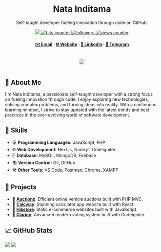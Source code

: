 <div align="center">
  <h1>Nata Inditama</h1>
  <p>
    Self-taught developer fueling innovation through code on GitHub.
  </p>

  <!-- Badges -->
  <p>
    <a href="https://natainditama.pages.dev">
      <img src="https://img.shields.io/website-up-down-green-red/http/natainditama.pages.dev" />
    </a>
    <a href="https://github.com/natainditama/">
      <img
        src="https://hits.seeyoufarm.com/api/count/incr/badge.svg?url=https%3A%2F%2Fgithub.com%2Fnatainditama1212%2Fhit-counter"
        alt="hits counter " />
    </a>
    <a href="https://github.com/natainditama/">
      <img src="https://img.shields.io/github/followers/natainditama?style=flat-square&color=green" alt="followers" />
    </a>
    <a href="https://github.com/natainditama/">
      <img src="https://komarev.com/ghpvc/?username=natainditama&style=flat-square&color=green" alt="views counter" />
    </a>
  </p>

  <h4>
    <a href="mailto:natainditama.dev@gmail.com">✉️ Email</a>
    <span> · </span>
    <a href="https://natainditama.pages.dev">🌐 Website</a>
    <span> · </span>
    <a href="https://www.linkedin.com/in/natainditama"> 💼 LinkedIn</a>
    <span> · </span>
    <a href="https://t.me/natainditama">💬 Telegram</a>
  </h4>
</div>

<br />

<div align="center">
  <picture>
    <source
      srcset="https://github-readme-streak-stats.herokuapp.com?user=natainditama&border_radius=&ring=2F80ED&fire=4C71F2&currStreakLabel=4C71F2&theme=dark"
      media="(prefers-color-scheme: dark)" />
    <source
      srcset="https://github-readme-streak-stats.herokuapp.com?user=natainditama&border_radius=&ring=2F80ED&fire=4C71F2&currStreakLabel=4C71F2&theme=default"
      media="(prefers-color-scheme: light), (prefers-color-scheme: no-preference)" />
    <img
      src="https://github-readme-streak-stats.herokuapp.com?user=natainditama&border_radius=&ring=2F80ED&fire=4C71F2&currStreakLabel=4C71F2" />
  </picture>
</div>

<br />

<!-- About Me -->
## 🌟 About Me

I'm Nata Inditama, a passionate self-taught developer with a strong focus on fueling innovation through code. I enjoy exploring new technologies, solving complex problems, and turning ideas into reality. With a continuous learning mindset, I strive to stay updated with the latest trends and best practices in the ever-evolving world of software development.

<!-- Skills -->
## 🔧 Skills

- 💻 **Programming Languages:** JavaScript, PHP
- 🌐 **Web Development:** Next.js, Node.js, Codeigniter
- 🗄️ **Database:** MySQL, MongoDB, Firebase
- 📚 **Version Control:** Git, GitHub
- 🛠️ **Other Tools:** VS Code, Postman, Chrome, XAMPP

<!-- Projects -->
## 🎯 Projects

- 🚀 [**Auctionx**](https://github.com/natainditama/auctionx): Efficient online vehicle auctions built with PHP MVC.
- 🚀 [**Calcway**](https://github.com/natainditama/calcway): Stunning calculator app website built with React.
- 🚀 [**Hikstore**](https://github.com/natainditama/hikstore): Static e-commerce websites built with JavaScript.
- 🚀 [**Clarion**](https://github.com/natainditama/clarion): Advanced modern voting system built with Codeigniter.

<!-- GitHub Stats -->
## 📈 GitHub Stats

<picture>
  <source
    srcset="https://github-readme-stats.vercel.app/api/top-langs/?username=natainditama&langs_count=3&theme=dark"
    media="(prefers-color-scheme: dark)" />
  <source
    srcset="https://github-readme-stats.vercel.app/api/top-langs/?username=natainditama&langs_count=3&theme=default"
    media="(prefers-color-scheme: light), (prefers-color-scheme: no-preference)" />
  <img src="https://github-readme-stats.vercel.app/api/top-langs/?username=natainditama&langs_count=3" />
</picture>

<picture>
  <source
    srcset="https://github-readme-stats.vercel.app/api?username=natainditama&show_icons=true&line_height=27&theme=dark&count_private=true"
    media="(prefers-color-scheme: dark)" />
  <source
    srcset="https://github-readme-stats.vercel.app/api?username=natainditama&show_icons=true&line_height=27&theme=default&count_private=true"
    media="(prefers-color-scheme: light), (prefers-color-scheme: no-preference)" />
  <img src="https://github-readme-stats.vercel.app/api?username=natainditama&show_icons=true&line_height=27&count_private=true" />
</picture>
